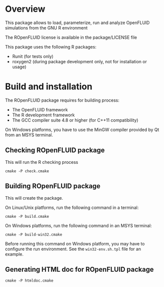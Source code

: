 # Overview

This package allows to load, parameterize, run and analyze OpenFLUID simulations 
from the GNU R environment 

The ROpenFLUID license is available in the package/LICENSE file

This package uses the following R packages:
- Runit (for tests only)
- roxygen2 (during package development only, not for installation or usage) 



# Build and installation

The ROpenFLUID package requires for building process:
- The OpenFLUID framework
- The R development framework
- The GCC compiler suite 4.8 or higher (for C++11 compatibility) 

On Windows platforms, you have to use the MinGW compiler provided by Qt from an MSYS terminal.


## Checking ROpenFLUID package

This will run the R checking process

```
cmake -P check.cmake
```


## Building ROpenFLUID package

This will create the package. 

On Linux/Unix platforms, run the following command in a terminal:
```
cmake -P build.cmake
```

On Windows platforms, run the following command in an MSYS terminal:
```
cmake -P build-win32.cmake
```
Before running this command on Windows platform, you may have to configure the run environment.
See the `win32-env.sh.tpl` file for an example.


## Generating HTML doc for ROpenFLUID package

```
cmake -P htmldoc.cmake
```



